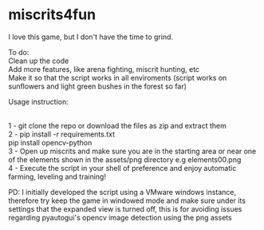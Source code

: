 # miscrits4fun
I love this game, but I don't have the time to grind.

To do:
<br> Clean up the code
<br> Add more features, like arena fighting, miscrit hunting, etc
<br> Make it so that the script works in all enviroments (script works on sunflowers and light green bushes in the forest so far)

Usage instruction:

<br> 1 - git clone the repo or download the files as zip and extract them
<br> 2 - pip install -r requirements.txt
<br> pip install opencv-python
<br> 3 - Open up miscrits and make sure you are in the starting area or near one of the elements shown in the assets/png directory e.g elements00.png
<br> 4 - Execute the script in your shell of preference and enjoy automatic farming, leveling and training!

PD: I initially developed the script using a VMware windows instance, therefore try keep the game in windowed mode and make sure under its settings that the expanded view is turned off, this is for avoiding issues regarding pyautogui's opencv image detection using the png assets

